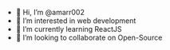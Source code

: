 - 👋 Hi, I’m @amarr002
- 👀 I’m interested in web development
- 🌱 I’m currently learning ReactJS
- 💞️ I’m looking to collaborate on Open-Source


<!---
amarr002/amarr002 is a ✨ special ✨ repository because its `README.md` (this file) appears on your GitHub profile.
You can click the Preview link to take a look at your changes.
--->
